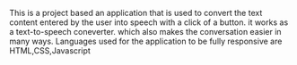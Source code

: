 This is a project based an application that is used to convert the text content entered by the user into speech with a click of a button. it works as a text-to-speech coneverter. which also makes the conversation easier in many ways.
Languages used for the application to be fully responsive are HTML,CSS,Javascript 
